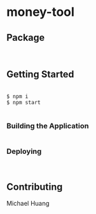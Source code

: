 # money-tool


## Package

```


```

## Getting Started

```

$ npm i
$ npm start 


```



### Building the Application

```

```

### Deploying



```


```


## Contributing

Michael Huang

